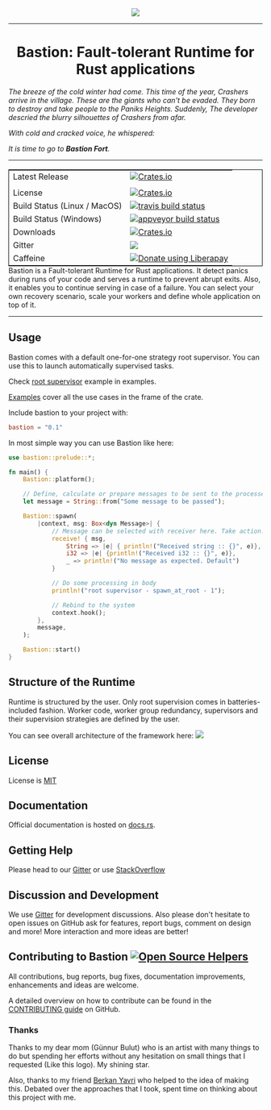 <div align="center">
  <img src="https://github.com/vertexclique/bastion/blob/master/img/bastion.png"><br>
</div>

-----------------

<h1 align="center">Bastion: Fault-tolerant Runtime for Rust applications</h1>

*The breeze of the cold winter had come. This time of the year, Crashers arrive in the village. These are the giants who can't be evaded. They born to destroy and take people to the Paniks Heights. Suddenly, The developer descried the blurry silhouettes of Crashers from afar.*

*With cold and cracked voice, he whispered:*

*It is time to go to **Bastion Fort**.*

---

<table align=left style='float: left; margin: 4px 10px 0px 0px; border: 1px solid #000000;'>
<tr>
  <td>Latest Release</td>
  <td>
    <a href="https://crates.io/crates/bastion">
    <img alt="Crates.io" src="https://img.shields.io/crates/v/bastion.svg?style=popout-square">
    </a>
  </td>
</tr>
<tr>
  <td></td>
</tr>
<tr>
  <td>License</td>
  <td>
    <a href="https://github.com/vertexclique/bastion/blob/master/LICENSE">
    <img alt="Crates.io" src="https://img.shields.io/crates/l/bastion.svg?style=popout-square">
    </a>
</td>
</tr>
<tr>
  <td>Build Status (Linux / MacOS)</td>
  <td>
    <a href="https://travis-ci.org/vertexclique/bastion">
    <img src="https://travis-ci.org/vertexclique/bastion.svg?branch=master" alt="travis build status" />
    </a>
  </td>
</tr>
<tr>
  <td>Build Status (Windows)</td>
  <td>
    <a href="https://ci.appveyor.com/project/vertexclique/bastion/branch/master">
    <img src="https://ci.appveyor.com/api/projects/status/ksfqpeuq9gxspnb6/branch/master?svg=true" alt="appveyor build status" />
    </a>
  </td>
</tr>
<tr>
  <td>Downloads</td>
  <td>
    <a href="https://crates.io/crates/bastion">
    <img alt="Crates.io" src="https://img.shields.io/crates/d/bastion.svg?style=popout-square">
    </a>
  </td>
</tr>
<tr>
	<td>Gitter</td>
	<td>
		<a href="https://gitter.im/bastionframework/community">
		<img src="https://badges.gitter.im/Join%20Chat.svg" />
		</a>
	</td>
</tr>
<tr>
	<td>Caffeine</td>
	<td>
	    <a href="https://liberapay.com/vertexclique/donate">
	    <img alt="Donate using Liberapay" src="https://liberapay.com/assets/widgets/donate.svg">
	    </a>
	</td>
</tr>
</table>

---

Bastion is a Fault-tolerant Runtime for Rust applications.
It detect panics during runs of your code and serves a runtime to
prevent abrupt exits. Also, it enables you to continue serving in case of
a failure. You can select your own recovery scenario, scale your workers and
define whole application on top of it. 

---

## Usage

Bastion comes with a default one-for-one strategy root supervisor.
You can use this to launch automatically supervised tasks.

Check [root supervisor](https://github.com/vertexclique/bastion/blob/master/examples/root_spv.rs) example in examples.

[Examples](https://github.com/vertexclique/bastion/blob/master/examples) cover all the use cases in the frame of the crate.

Include bastion to your project with:
```toml
bastion = "0.1"
```

In most simple way you can use Bastion like here:
```rust
use bastion::prelude::*;

fn main() {
    Bastion::platform();

    // Define, calculate or prepare messages to be sent to the processes. 
    let message = String::from("Some message to be passed");

    Bastion::spawn(
        |context, msg: Box<dyn Message>| {
            // Message can be selected with receiver here. Take action!
            receive! { msg,
                String => |e| { println!("Received string :: {}", e)},
                i32 => |e| {println!("Received i32 :: {}", e)},
                _ => println!("No message as expected. Default")
            }

            // Do some processing in body
            println!("root supervisor - spawn_at_root - 1");

            // Rebind to the system
            context.hook();
        },
        message,
    );

    Bastion::start()
}
```

## Structure of the Runtime

Runtime is structured by the user. Only root supervision comes in batteries-included fashion.
Worker code, worker group redundancy, supervisors and their supervision strategies are defined by the user.

You can see overall architecture of the framework here:
![](img/bastion-arch.png) 


## License

License is [MIT](https://github.com/vertexclique/bastion/blob/master/LICENSE)

## Documentation

Official documentation is hosted on [docs.rs](https://docs.rs/bastion).

## Getting Help
Please head to our [Gitter](https://gitter.im/bastionframework/community) or use [StackOverflow](https://stackoverflow.com/questions/tagged/bastionframework)

## Discussion and Development
We use [Gitter](https://gitter.im/bastionframework/community) for development discussions. Also please don't hesitate to open issues on GitHub ask for features, report bugs, comment on design and more!
More interaction and more ideas are better!

## Contributing to Bastion [![Open Source Helpers](https://www.codetriage.com/vertexclique/bastion/badges/users.svg)](https://www.codetriage.com/vertexclique/bastion)

All contributions, bug reports, bug fixes, documentation improvements, enhancements and ideas are welcome.

A detailed overview on how to contribute can be found in the  [CONTRIBUTING guide](.github/CONTRIBUTING.md) on GitHub.

### Thanks

Thanks to my dear mom (Günnur Bulut) who is an artist with many things to do but
spending her efforts without any hesitation on small things that I requested
(Like this logo). My shining star.

Also, thanks to my friend [Berkan Yavri](http://github.com/yavrib) who helped to the idea of making this.
Debated over the approaches that I took, spent time on thinking about this project with me.
